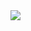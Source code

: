 <img src='https://capsule-render.vercel.app/api?type=waving&height=300&color=0:3716db,100:080808&text=&section=header&reversal=false&textBg=false&fontColor=ffffff&animation=twinkling&stroke=ffffff&strokeWidth=-9'>

<img src='https://github.com/TheDudeThatCode/TheDudeThatCode/blob/master/Assets/Developer.gif' width='15px' heigth='15px'/>
